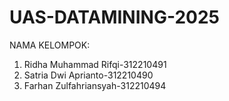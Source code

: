 # UAS-DATAMINING-2025
NAMA KELOMPOK:

1. Ridha Muhammad Rifqi-312210491
2. Satria Dwi Aprianto-312210490
3. Farhan Zulfahriansyah-312210494

   
